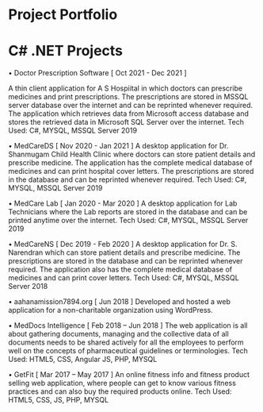 # Project Portfolio

# C# .NET Projects
•	Doctor Prescription Software [ Oct 2021 - Dec 2021 ]

A thin client application for A S Hospiital in which doctors can prescribe medicines and print prescriptions. The prescriptions are stored in MSSQL server database over the internet and can be reprinted whenever required. The application which retrieves data from Microsoft access database and stores the retrieved data in Microsoft SQL Server over the internet.
Tech Used: C#, MYSQL, MSSQL Server 2019

•	MedCareDS [ Nov 2020 - Jan 2021 ] 
A desktop application for Dr. Shanmugam Child Health Clinic where doctors can store patient details and prescribe medicine. The application has the complete medical database of medicines and can print hospital cover letters. The prescriptions are stored in the database and can be reprinted whenever required.
Tech Used: C#, MYSQL, MSSQL Server 2019

•	MedCare Lab [ Jan 2020 - Mar 2020 ]
A desktop application for Lab Technicians where the Lab reports are stored in the database and can be printed anytime over the internet.
Tech Used: C#, MYSQL, MSSQL Server 2019

•	MedCareNS [ Dec 2019 - Feb 2020 ]
A desktop application for Dr. S. Narendran which can store patient details and prescribe medicine. The prescriptions are stored in the database and can be reprinted whenever required. The application also has the complete medical database of medicines and can print cover letters.
Tech Used: C#, MYSQL, MSSQL Server 2018

•	aahanamission7894.org [ Jun 2018 ]
Developed and hosted a web application for a non-charitable organization using WordPress.

•	MedDocs Intelligence [ Feb 2018 – Jun 2018 ]
The web application is all about gathering documents, managing and the collective data of all documents needs to be shared actively for all the employees to perform well on the concepts of pharmaceutical guidelines or terminologies.
Tech Used: HTML5, CSS, Angular JS, PHP, MYSQL

•	GetFit [ Mar 2017 – May 2017 ]
An online fitness info and fitness product selling web application, where people can get to know various fitness practices and can also buy the required products online.
Tech Used: HTML5, CSS, JS, PHP, MYSQL


